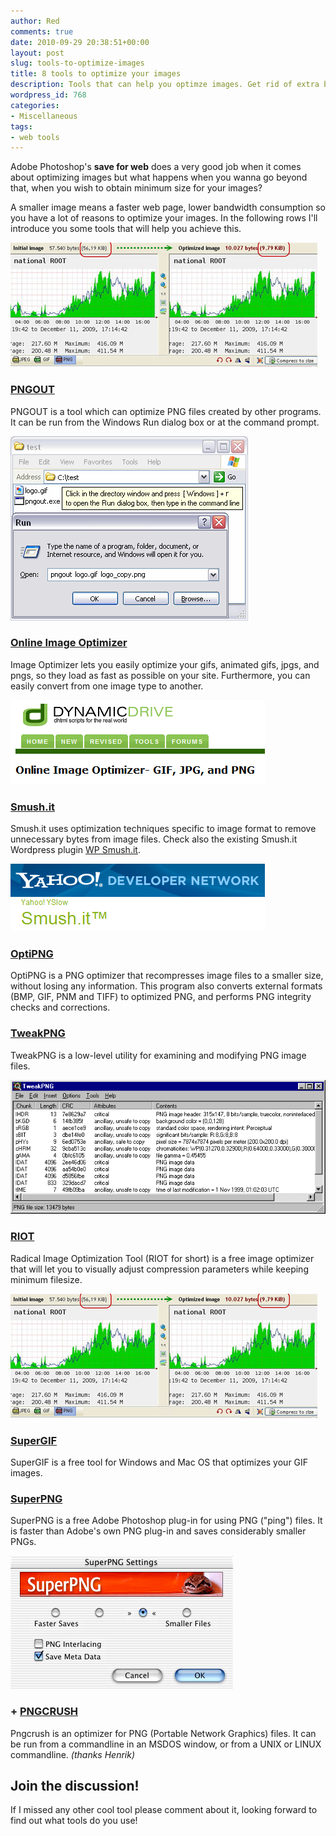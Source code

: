 ```yaml
---
author: Red
comments: true
date: 2010-09-29 20:38:51+00:00
layout: post
slug: tools-to-optimize-images
title: 8 tools to optimize your images
description: Tools that can help you optimze images. Get rid of extra bytes and make your site faster!
wordpress_id: 768
categories:
- Miscellaneous
tags:
- web tools
---
```


Adobe Photoshop's **save for web** does a very good job when it comes about optimizing images but what happens when you wanna go beyond that, when you wish to obtain minimum size for your images?

A smaller image means a faster web page, lower bandwidth consumption so you have a lot of reasons to optimize your images. In the following rows I'll introduce you some tools that will help you achieve this.

[![Tools to optimize your images](/dist/uploads/2010/09/riot-png-optimizer.png)](http://www.red-team-design.com/tools-to-optimize-images/) 

<!-- more -->

### [PNGOUT](http://www.advsys.net/ken/util/pngout.htm)

PNGOUT is a tool which can optimize PNG files created by other programs. It can be run from the Windows Run dialog box or at the command prompt. 

![](/dist/uploads/2010/09/pngout.png)

### [Online Image Optimizer](http://tools.dynamicdrive.com/imageoptimizer/)

Image Optimizer lets you easily optimize your gifs, animated gifs, jpgs, and pngs, so they load as fast as possible on your site. Furthermore, you can easily convert from one image type to another. 

![](/dist/uploads/2010/09/online-image-optimizer.png)

### [Smush.it](http://developer.yahoo.com/yslow/smushit/)

Smush.it uses optimization techniques specific to image format to remove unnecessary bytes from image files. Check also the existing Smush.it Wordpress plugin [WP Smush.it](http://wordpress.org/extend/plugins/wp-smushit/).

![](/dist/uploads/2010/09/smush-it.png)

### [OptiPNG](http://optipng.sourceforge.net/)

OptiPNG is a PNG optimizer that recompresses image files to a smaller size, without losing any information. This program also converts external formats (BMP, GIF, PNM and TIFF) to optimized PNG, and performs PNG integrity checks and corrections. 

### [TweakPNG](http://entropymine.com/jason/tweakpng/)

TweakPNG is a low-level utility for examining and modifying PNG image files.

![](/dist/uploads/2010/09/tweakpng.png)

### [RIOT](http://luci.criosweb.ro/riot/)

Radical Image Optimization Tool (RIOT for short) is a free image optimizer that will let you to visually adjust compression parameters while keeping minimum filesize.

![](/dist/uploads/2010/09/riot-png-optimizer.png)

### [SuperGIF](http://www.boxtopsoft.com/supergif.html)

SuperGIF is a free tool for Windows and Mac OS that optimizes your GIF images.

### [SuperPNG ](http://www.fnordware.com/superpng/)

SuperPNG is a free Adobe Photoshop plug-in for using PNG ("ping") files. It is faster than Adobe's own PNG plug-in and saves considerably smaller PNGs.

![](/dist/uploads/2010/09/super-png.png)

### + [PNGCRUSH](http://pmt.sourceforge.net/pngcrush/)

Pngcrush is an optimizer for PNG (Portable Network Graphics) files. It can be run from a commandline in an MSDOS window, or from a UNIX or LINUX commandline. _(thanks Henrik)_

## Join the discussion!

If I missed any other cool tool please comment about it, looking forward to find out what tools do you use!